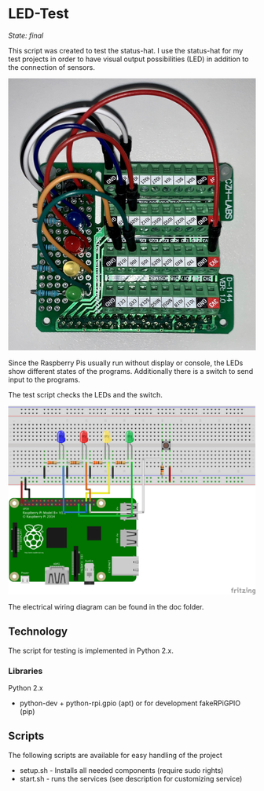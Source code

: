 # LED-Test

_State: final_

This script was created to test the status-hat. I use the status-hat for my test projects in order to have visual output possibilities (LED) in addition to the connection of sensors. 

![An extension for the Raspberry Pi][image-1]

Since the Raspberry Pis usually run without display or console, the LEDs show different states of the programs. Additionally there is a switch to send input to the programs.

The test script checks the LEDs and the switch. 

![Plug-in board of the Status-Hat][image-2]

The electrical wiring diagram can be found in the doc folder.

## Technology

The script for testing is implemented in Python 2.x.

### Libraries

Python 2.x
- python-dev + python-rpi.gpio (apt) or for development fakeRPiGPIO (pip)

## Scripts

The following scripts are available for easy handling of the project
- setup.sh - Installs all needed components (require sudo rights)
- start.sh - runs the services (see description for customizing service)

[image-1]:	doc/Status-Hat.jpg "Status-Hat"
[image-2]:	doc/Status-Hat_Plug-in_board.png "Plug-in board"